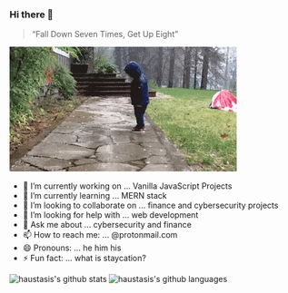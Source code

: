 ### Hi there 👋

> “Fall Down Seven Times, Get Up Eight”

![keep](https://github.com/haustasis/haustasis/blob/master/keeptrying.gif)

- 🔭 I’m currently working on ... Vanilla JavaScript Projects
- 🌱 I’m currently learning ... MERN stack
- 👯 I’m looking to collaborate on ... finance and cybersecurity projects
- 🤔 I’m looking for help with ... web development
- 💬 Ask me about ... cybersecurity and finance
- 📫 How to reach me: ... @protonmail.com
- 😄 Pronouns: ... he him his
- ⚡ Fun fact: ... what is staycation?


![haustasis's github stats](https://github-readme-stats.vercel.app/api?username=haustasis&show_icons=true&include_all_commits=true)
![haustasis's github languages](https://github-readme-stats.vercel.app/api/top-langs/?username=haustasis&layout=compact)

